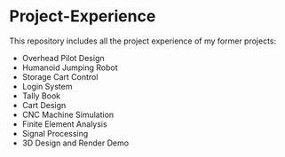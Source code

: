 # Project-Experience
This repository includes all the project experience of my former projects:
- Overhead Pilot Design
- Humanoid Jumping Robot
- Storage Cart Control
- Login System
- Tally Book
- Cart Design
- CNC Machine Simulation
- Finite Element Analysis
- Signal Processing
- 3D Design and Render Demo
